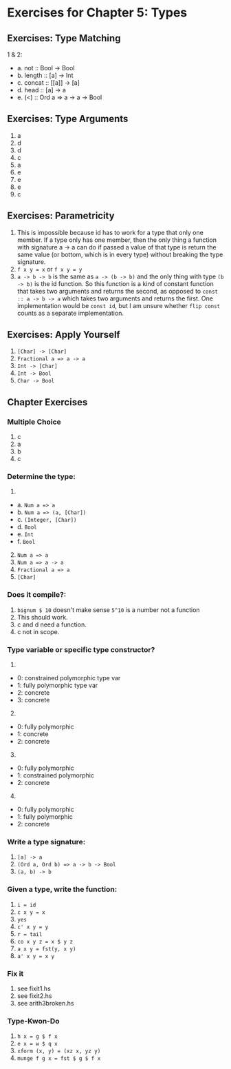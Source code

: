 # Exercises for Chapter 5: Types

## Exercises: Type Matching

1 & 2:
- a. not :: Bool -> Bool
- b. length :: [a] -> Int
- c. concat :: [[a]] -> [a]
- d. head :: [a] -> a
- e. (<)  :: Ord a => a -> a -> Bool


## Exercises: Type Arguments 

1. a 
2. d
3. d
4. c
5. a
6. e
7. e
8. e
9. c

## Exercises: Parametricity

1. This is impossible because id has to work for a type that only one member.
   If a type only has one member, then the only thing a function with 
   signature a -> a can do if passed a value of that type is return the same
   value (or bottom, which is in every type) without breaking the type
   signature.
2. `f x y = x` or `f x y = y`
3. `a -> b -> b` is the same as `a -> (b -> b)` and the only thing with type
`(b -> b)` is the id function. So this function is a kind of constant
function that takes two arguments and returns the second, as opposed to 
`const :: a -> b -> a` which takes two arguments and returns the first.
One implementation would be `const id`, but I am unsure whether `flip const`
counts as a separate implementation.

## Exercises: Apply Yourself

1. `[Char] -> [Char]`
2. `Fractional a => a -> a`
3. `Int -> [Char]`
4. `Int -> Bool`
5. `Char -> Bool`

## Chapter Exercises

### Multiple Choice
1. c
2. a
3. b
4. c

### Determine the type:

1. 
- a. `Num a => a`
- b. `Num a => (a, [Char])`
- c. `(Integer, [Char])`
- d. `Bool`
- e. `Int`
- f. `Bool`

2. `Num a => a`
3. `Num a => a -> a`
4. `Fractional a => a`
5. `[Char]`

### Does it compile?:

1. `bignum $ 10` doesn't make sense `5^10` is a number not a function
2. This should work.
3. c and d need a function.
4. c not in scope.

### Type variable or specific type constructor?

1. 
- 0: constrained polymorphic type var
- 1: fully polymorphic type var
- 2: concrete
- 3: concrete

2. 
- 0: fully polymorphic
- 1: concrete
- 2: concrete

3. 
- 0: fully polymorphic
- 1: constrained polymorphic
- 2: concrete

4. 
- 0: fully polymorphic 
- 1: fully polymorphic
- 2: concrete

### Write a type signature:

1. `[a] -> a`
2. `(Ord a, Ord b) => a -> b -> Bool`
3. `(a, b) -> b`

### Given a type, write the function:

1. `i = id`
2. `c x y = x`
3. `yes`
4. `c' x y = y`
5. `r = tail`
6. `co x y z = x $ y z`
7. `a x y = fst(y, x y)`
8. `a' x y = x y`

### Fix it

1. see fixit1.hs
2. see fixit2.hs
3. see arith3broken.hs

### Type-Kwon-Do

1. `h x = g $ f x`
2. `e x = w $ q x`
3. `xform (x, y) = (xz x, yz y) `
4. `munge f g x = fst $ g $ f x`

